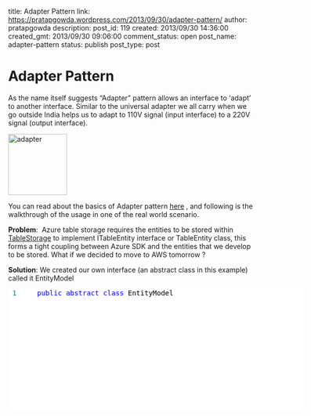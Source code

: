title: Adapter Pattern
link: https://pratapgowda.wordpress.com/2013/09/30/adapter-pattern/
author: pratapgowda
description: 
post_id: 119
created: 2013/09/30 14:36:00
created_gmt: 2013/09/30 09:06:00
comment_status: open
post_name: adapter-pattern
status: publish
post_type: post

# Adapter Pattern

<p>As the name itself suggests “Adapter” pattern allows an interface to ‘adapt’ to another interface. Similar to the universal adapter we all carry when we go outside India helps us to adapt to 110V signal (input interface) to a 220V signal (output interface).</p>  <p><a href="http://pratapgowda.files.wordpress.com/2013/09/adapter.png"><img title="adapter" style="background-image:none;padding-top:0;padding-left:0;display:inline;padding-right:0;border-width:0;" border="0" alt="adapter" src="http://pratapgowda.files.wordpress.com/2013/09/adapter_thumb.png" width="120" height="125" /></a></p>  <p>You can read about the basics of Adapter pattern <a href="http://dofactory.com/Patterns/PatternAdapter.aspx#_self2" target="_blank">here</a> , and following is the walkthrough of the usage in one of the real world scenario.</p>  <p><strong>Problem</strong>:&#160; Azure table storage requires the entities to be stored within <a href="http://pratapgowda.wordpress.com/2013/07/15/tableentity-and-tablestorage/" target="_blank">TableStorage</a> to implement ITableEntity interface or TableEntity class, this forms a tight coupling between Azure SDK and the entities that we develop to be stored. What if we decided to move to AWS tomorrow ?</p>  <p><strong>Solution</strong>: We created our own interface (an abstract class in this example) called it EntityModel </p>  <div id="scid:9D7513F9-C04C-4721-824A-2B34F0212519:0ee12a36-41ea-4d20-a2e8-e622a2c70453" class="wlWriterEditableSmartContent" style="float:none;margin:0;display:inline;padding:0;"><pre style="width:605px;height:246px;background-color:White;overflow:auto;"><div><span style="color:#008080;"> 1</span> <span style="color:#000000;">    </span><span style="color:#0000FF;">public</span><span style="color:#000000;"> </span><span style="color:#0000FF;">abstract</span><span style="color:#000000;"> </span><span style="color:#0000FF;">class</span><span style="color:#000000;"> EntityModel 